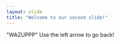 ```yaml
---
layout: slide
title: "Welcome to our second slide!"
---
```

"WAZUPPP"
Use the left arrow to go back!
